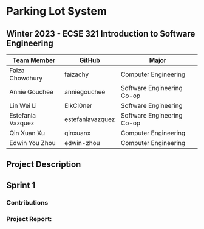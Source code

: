 # Parking Lot System
## Winter 2023 - ECSE 321 Introduction to Software Engineering
| Team Member       | GitHub           | Major                      |
| ----------------- | ---------------- | -------------------------- |
| Faiza Chowdhury   | faizachy         | Computer Engineering       |
| Annie Gouchee     | anniegouchee     | Software Engineering Co-op |
| Lin Wei Li        | ElkCl0ner        | Software Engineering       |
| Estefania Vazquez | estefaniavazquez | Software Engineering Co-op |
| Qin Xuan Xu       | qinxuanx         | Computer Engineering       |
| Edwin You Zhou    | edwin-zhou       | Computer Engineering       |

## Project Description

## Sprint 1

### Contributions

### Project Report:
